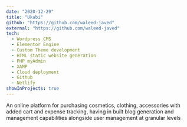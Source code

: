 ```yaml
---
date: "2020-12-29"
title: "Ukabi"
github: "https://github.com/waleed-javed"
external: "https://github.com/waleed-javed"
tech:
  - Wordpress CMS
  - Elementor Engine
  - Custom Theme development
  - HTML static website generation
  - PHP myAdmin
  - XAMP
  - Cloud deployment
  - Github
  - Netlify
showInProjects: true
---
```


An online platform for purchasing cosmetics, clothing, accessories with added cart and expense tracking, having in built blog generation and management capabilities alongside user management at granular levels